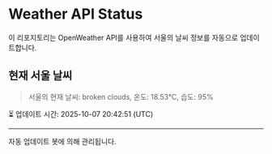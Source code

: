 
# Weather API Status

이 리포지토리는 OpenWeather API를 사용하여 서울의 날씨 정보를 자동으로 업데이트합니다.

## 현재 서울 날씨
> 서울의 현재 날씨: broken clouds, 온도: 18.53°C, 습도: 95%

⏳ 업데이트 시간: 2025-10-07 20:42:51 (UTC)

---
자동 업데이트 봇에 의해 관리됩니다.
